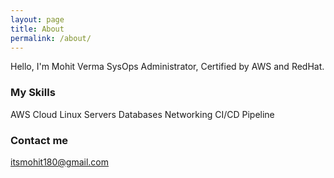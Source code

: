 ```yaml
---
layout: page
title: About
permalink: /about/
---
```


Hello, I'm Mohit Verma SysOps Administrator, Certified by AWS and RedHat.

### My Skills

AWS Cloud
Linux Servers
Databases
Networking
CI/CD Pipeline

### Contact me

[itsmohit180@gmail.com](mailto:email@domain.com)
